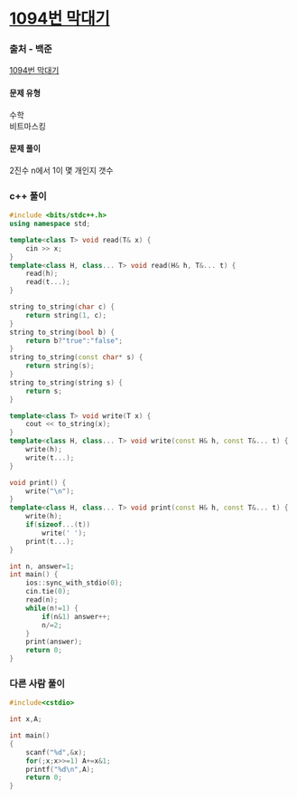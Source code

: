 # [1094번 막대기](https://www.acmicpc.net/problem/1094)

### 출처 - 백준
[1094번 막대기](https://www.acmicpc.net/problem/1094)

#### 문제 유형
수학  
비트마스킹

#### 문제 풀이
2진수 n에서 1이 몇 개인지 갯수

### c++ 풀이
```c++
#include <bits/stdc++.h>
using namespace std;

template<class T> void read(T& x) {
	cin >> x;
}
template<class H, class... T> void read(H& h, T&... t) {
	read(h);
	read(t...);
}

string to_string(char c) {
	return string(1, c);
}
string to_string(bool b) {
	return b?"true":"false";
}
string to_string(const char* s) {
	return string(s);
}
string to_string(string s) {
	return s;
}

template<class T> void write(T x) {
	cout << to_string(x);
}
template<class H, class... T> void write(const H& h, const T&... t) {
	write(h);
	write(t...);
}

void print() {
	write("\n");
}
template<class H, class... T> void print(const H& h, const T&... t) {
	write(h);
	if(sizeof...(t))
		write(' ');
	print(t...);
}

int n, answer=1;
int main() {
    ios::sync_with_stdio(0);
    cin.tie(0);
    read(n);
    while(n!=1) {
        if(n&1) answer++;
        n/=2;
    }
    print(answer);
    return 0;
}
```

### 다른 사람 풀이
```c++
#include<cstdio>

int x,A;

int main()
{
	scanf("%d",&x);
	for(;x;x>>=1) A+=x&1;
	printf("%d\n",A);
	return 0;
}
```
